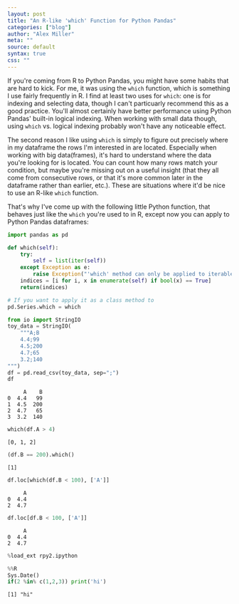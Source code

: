 ```yaml
---
layout: post
title: "An R-like 'which' Function for Python Pandas"
categories: ["blog"]
author: "Alex Miller"
meta: ""
source: default
syntax: true
css: ""
---
```



If you're coming from R to Python Pandas, you might have some habits that are hard to kick. For me, it was using the `which` function, which is something I use fairly frequently in R. I find at least two uses for `which`: one is for indexing and selecting data, though I can't particuarly recommend this as a good practice. You'll almost certainly have better performance using Python Pandas' built-in logical indexing. When working with small data though, using `which` vs. logical indexing probably won't have any noticeable effect.

The second reason I like using `which` is simply to figure out precisely where in my dataframe the rows I'm interested in are located. Especially when working with big data(frames), it's hard to understand where the data you're looking for is located. You can count how many rows match your condition, but maybe you're missing out on a useful insight (that they all come from consecutive rows, or that it's more common later in the dataframe rather than earlier, etc.). These are situations where it'd be nice to use an R-like `which` function.

That's why I've come up with the following little Python function, that behaves just like the `which` you're used to in R, except now you can apply to Python Pandas dataframes:

```python
import pandas as pd

def which(self):
    try:
        self = list(iter(self))
    except Exception as e:
        raise Exception("'which' method can only be applied to iterables.\n{}".format(str(e))) 
    indices = [i for i, x in enumerate(self) if bool(x) == True]
    return(indices)

# If you want to apply it as a class method to 
pd.Series.which = which
```


```python
from io import StringIO
toy_data = StringIO(
    """A;B
    4.4;99
    4.5;200
    4.7;65
    3.2;140
""")
df = pd.read_csv(toy_data, sep=";")
df
```




         A    B
    0  4.4   99
    1  4.5  200
    2  4.7   65
    3  3.2  140




```python
which(df.A > 4)
```




    [0, 1, 2]




```python
(df.B == 200).which()
```




    [1]




```python
df.loc[which(df.B < 100), ['A']]
```




         A
    0  4.4
    2  4.7




```python
df.loc[df.B < 100, ['A']]
```




         A
    0  4.4
    2  4.7




```python
%load_ext rpy2.ipython
```


```python
%%R
Sys.Date()
if(2 %in% c(1,2,3)) print('hi')
```


    [1] "hi"




```python

```



